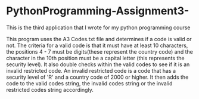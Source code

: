 # PythonProgramming-Assignment3-
This is the third application that I wrote for my python programming course

This program uses the A3 Codes.txt file and determines if a code is valid or not. The criteria for a valid code is that it must have at least 10 characters, the positions
4 - 7 must be digits(these represent the country code) and the character in the 10th position must be a capital letter (this represents the security level). It also double
checks within the valid codes to see if it is an invalid restricted code. An invalid restricted code is a code that has a security level of 'R' and a country code of 2000 
or higher. It then adds the code to the valid codes string, the invalid codes string or the invalid restricted codes string accordingly.
